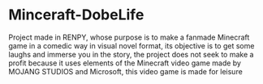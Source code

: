 # Minceraft-DobeLife
Project made in RENPY, whose purpose is to make a fanmade Minecraft game in a comedic way in visual novel format, its objective is to get some laughs and immerse you in the story, the project does not seek to make a profit because it uses elements of the Minecraft video game made by MOJANG STUDIOS and Microsoft, this video game is made for leisure
